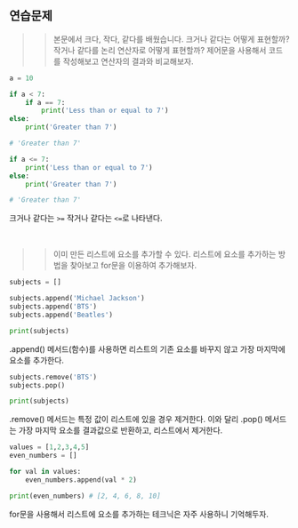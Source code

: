 <!-- 1주차_연습문제_풀이.md -->

## 연습문제
>> 본문에서 크다, 작다, 같다를 배웠습니다. 크거나 같다는 어떻게 표현할까? 작거나 같다를 논리 연산자로 어떻게 표현할까? 제어문을 사용해서 코드를 작성해보고 연산자의 결과와 비교해보자.

```python
a = 10

if a < 7:
    if a == 7:
        print('Less than or equal to 7')
else:
    print('Greater than 7')

# 'Greater than 7'

if a <= 7:
    print('Less than or equal to 7')
else:
    print('Greater than 7')

# 'Greater than 7'

```

크거나 같다는 `>=` 작거나 같다는 `<=`로 나타낸다.


<br/>

>> 이미 만든 리스트에 요소를 추가할 수 있다. 리스트에 요소를 추가하는 방법을 찾아보고 for문을 이용하여 추가해보자.

```python
subjects = []

subjects.append('Michael Jackson')
subjects.append('BTS')
subjects.append('Beatles')

print(subjects)
```

.append() 메서드(함수)를 사용하면 리스트의 기존 요소를 바꾸지 않고 가장 마지막에 요소를 추가한다.

```python
subjects.remove('BTS')
subjects.pop()

print(subjects)
```
.remove() 메서드는 특정 값이 리스트에 있을 경우 제거한다. 이와 달리 .pop() 메서드는 가장 마지막 요소를 결과값으로 반환하고, 리스트에서 제거한다.


```python
values = [1,2,3,4,5]
even_numbers = []

for val in values:
    even_numbers.append(val * 2)

print(even_numbers) # [2, 4, 6, 8, 10]
```

for문을 사용해서 리스트에 요소를 추가하는 테크닉은 자주 사용하니 기억해두자.